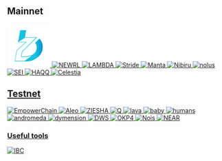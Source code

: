 
## Mainnet 
<a href="https://github.com/DanilJPG/mainnet_guides/tree/main/BeeZee"> <img src="https://github.com/bze-alphateam/bzedge/blob/bzedge/doc/imgs/bzedge-logo.png" width="100" height="100" alt="BeeZee">
<a href="https://github.com/DanilJPG/nodes_testnets/blob/main/NEWRL/Readme.md"> <img src="https://pbs.twimg.com/profile_images/1567814417630511107/MyafMY_R_400x400.png" width="100" height="100" alt="NEWRL">
<a href="https://explorer.nodestake.top/lambda/staking/lambvaloper1r0wvrml5829jadkcm75pvmu5l42kkayuztxfyh"> <img src="https://pbs.twimg.com/profile_images/1550519235411329024/XC-rLoo0_400x400.jpg" width="100" height="100" alt="LAMBDA"> 
<a href="https://github.com/DanilJPG/nodes_testnets/tree/main/Stride"> <img src="https://pbs.twimg.com/profile_images/1678377000468205568/UY9UaLF0_400x400.png" width="100" height="100" alt="Stride">
<a href="https://github.com/DanilJPG/nodes_testnets/tree/main/Manta"> <img src="https://pbs.twimg.com/profile_images/1490773577930584069/uoeUkeKe_400x400.jpg" width="100" height="100" alt="Manta">
<a href="https://github.com/DanilJPG/nodes_testnets/tree/main/Nibiru%20Chain"> <img src="https://sun9-west.userapi.com/sun9-67/s/v1/ig2/Mp7n5fXFXdPi7fJPnTBmC4ap7ev1r6ovFBrNhJEKDsdtBNcBtKS9hvUJCPtiXFEw64-b-kywRqA8DpAo4SAy-QPY.jpg?size=400x400&quality=96&type=album" width="100" height="100" alt="Nibiru">
 <a href="https://github.com/DanilJPG/nodes_testnets/tree/main/Nolus"> <img src="https://pbs.twimg.com/profile_images/1574676844451856386/vhK_6xp-_400x400.jpg" width="100" height="100" alt="nolus">
<a href="https://github.com/DanilJPG/nodes_testnets/blob/main/SEI/SEI.md"> <img src="https://pbs.twimg.com/profile_images/1608883260465061888/w1Eh5L4X_400x400.jpg" width="100" height="100" alt="SEI">
<a href="https://github.com/DanilJPG/nodes_testnets/blob/main/HAQQ/IslamicCoin%20HAQQ.md"> <img src="https://api.nodes.guru/wp-content/uploads/2022/09/ExM0TXjk_400x400.jpg" width="100" height="100" alt="HAQQ">
<a href="https://github.com/DanilJPG/nodes_testnets/tree/main/Celestia"> <img src="https://api.nodes.guru/wp-content/uploads/2022/02/zZp1s7c3_400x400.jpg" width="100" height="100" alt="Celestia">


## Testnet

<a href="https://github.com/DanilJPG/nodes_testnets/blob/main/EmpowerChain/Readme.md"> <img src="https://pbs.twimg.com/profile_images/1517558234424487938/WDRZ0Bzr_400x400.jpg" width="100" height="100" alt="EmpowerChain">
<a href="https://github.com/DanilJPG/nodes_testnets/blob/main/Aleo/Readme.md"> <img src="https://pbs.twimg.com/profile_images/1696539323590385664/gY9hSgaR_400x400.jpg" width="100" height="100" alt="Aleo">
<a href="https://github.com/DanilJPG/nodes_testnets/blob/main/Ziesha%20Network/Readme.md"> <img src="https://avatars.githubusercontent.com/u/96166029?s=200&v=4" width="100" height="100" alt="ZIESHA">
<a href="https://github.com/DanilJPG/nodes_testnets/tree/main/Q%20blockchain"> <img src="https://pbs.twimg.com/profile_images/1628366663073640448/pj27t3hj_400x400.png" width="100" height="100" alt="Q">
<a href="https://github.com/DanilJPG/nodes_testnets/tree/main/Lava%20Network"> <img src="https://pbs.twimg.com/profile_images/1628433459977850882/l4oqDz8R_400x400.jpg" width="100" height="100" alt="lava">
<a href="https://github.com/DanilJPG/nodes_testnets/tree/main/Babylon%20Chain"> <img src="https://pbs.twimg.com/profile_images/1688934151435558912/PZ9aGyJx_400x400.jpg" width="100" height="100" alt="baby">
<a href="https://github.com/DanilJPG/nodes_testnets/tree/main/Humans.ai"> <img src="https://pbs.twimg.com/profile_images/1569372832269848577/E2MgZxkC_400x400.jpg" width="100" height="100" alt="humans">
<a href="https://github.com/DanilJPG/nodes_testnets/tree/main/Andromeda"> <img src="https://pbs.twimg.com/profile_images/1532538144817434625/UknhHKpu_400x400.jpg" width="100" height="100" alt="andromeda">
<a href="https://github.com/DanilJPG/nodes_testnets/tree/main/Dymension"> <img src="https://pbs.twimg.com/profile_images/1663159896701820928/by0GLREA_400x400.jpg" width="100" height="100" alt="dymension">
<a href="https://github.com/DanilJPG/nodes_testnets/tree/main/DWS"> <img src="https://pbs.twimg.com/profile_images/1656084833662291968/nHHrVSQn_400x400.png" width="100" height="100" alt="DWS">
<a href="https://github.com/DanilJPG/nodes_testnets/tree/main/OKP4"> <img src="https://pbs.twimg.com/profile_images/1673248413033308160/OcheIcRQ_400x400.jpg" width="100" height="100" alt="OKP4">
<a href="https://github.com/DanilJPG/nodes_testnets/blob/main/Nois/NOIS.md"> <img src="https://pbs.twimg.com/profile_images/1640408357142970376/nmI7YiMb_400x400.jpg" width="100" height="100" alt="Nois">
<a href="https://github.com/DanilJPG/nodes_testnets/blob/main/NEAR-stakewarsIII.md"> <img src="https://pbs.twimg.com/profile_images/1441304555841597440/YPwdd6cd_400x400.jpg" width="100" height="100" alt="NEAR">

  
### Useful tools
<a href="https://github.com/DanilJPG/nodes_testnets/blob/main/IBC(hermes%2Cv2%20go).md"> <img src="https://pbs.twimg.com/profile_images/1241251029871521793/vhySd2qZ_400x400.jpg" width="100" height="100" alt="IBC">
